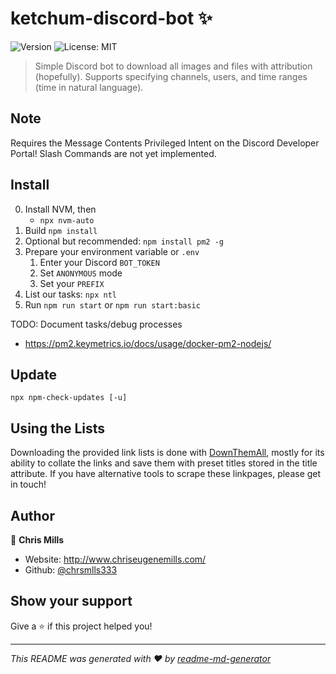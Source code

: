 # ketchum-discord-bot ✨
![Version](https://img.shields.io/badge/version-0.5.0-blue.svg?cacheSeconds=2592000)
![License: MIT](https://img.shields.io/badge/License-MIT-yellow.svg)

> Simple Discord bot to download all images and files with attribution (hopefully). Supports specifying channels, users, and time ranges (time in natural language).

## Note

Requires the Message Contents Privileged Intent on the Discord Developer Portal!
Slash Commands are not yet implemented.

## Install

0. Install NVM, then
   - `npx nvm-auto`
1. Build `npm install`
2. Optional but recommended: `npm install pm2 -g`
3. Prepare your environment variable or `.env`
   1. Enter your Discord `BOT_TOKEN`
   2. Set `ANONYMOUS` mode
   3. Set your `PREFIX`
4. List our tasks: `npx ntl`
5. Run `npm run start` or `npm run start:basic`

TODO: Document tasks/debug processes

- https://pm2.keymetrics.io/docs/usage/docker-pm2-nodejs/

## Update

`npx npm-check-updates [-u]`

## Using the Lists

Downloading the provided link lists is done with [DownThemAll](https://www.downthemall.net/), mostly for its ability to collate the links and save them with preset titles stored in the title attribute. If you have alternative tools to scrape these linkpages, please get in touch!

## Author

👤 **Chris Mills**

* Website: http://www.chriseugenemills.com/
* Github: [@chrsmlls333](https://github.com/chrsmlls333)

## Show your support

Give a ⭐️ if this project helped you!


***
_This README was generated with ❤️ by [readme-md-generator](https://github.com/kefranabg/readme-md-generator)_